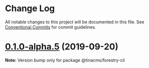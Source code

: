 # Change Log

All notable changes to this project will be documented in this file.
See [Conventional Commits](https://conventionalcommits.org) for commit guidelines.

# [0.1.0-alpha.5](https://github.com/tinacms/tinacms/compare/@tinacms/forestry-cli@0.1.0-alpha.4...@tinacms/forestry-cli@0.1.0-alpha.5) (2019-09-20)

**Note:** Version bump only for package @tinacms/forestry-cli
